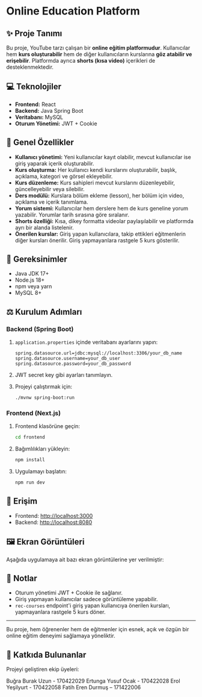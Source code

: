 # Online Education Platform

## ✨ Proje Tanımı

Bu proje, YouTube tarzı çalışan bir **online eğitim platformudur**. Kullanıcılar hem **kurs oluşturabilir** hem de diğer kullanıcıların kurslarına **göz atabilir ve erişebilir**. Platformda ayrıca **shorts (kısa video)** içerikleri de desteklenmektedir.

## 💻 Teknolojiler

* **Frontend:** React
* **Backend:** Java Spring Boot
* **Veritabanı:** MySQL
* **Oturum Yönetimi:** JWT + Cookie

## 📄 Genel Özellikler

* **Kullanıcı yönetimi:** Yeni kullanıcılar kayıt olabilir, mevcut kullanıcılar ise giriş yaparak içerik oluşturabilir.
* **Kurs oluşturma:** Her kullanıcı kendi kurslarını oluşturabilir, başlık, açıklama, kategori ve görsel ekleyebilir.
* **Kurs düzenleme:** Kurs sahipleri mevcut kurslarını düzenleyebilir, güncelleyebilir veya silebilir.
* **Ders modülü:** Kurslara bölüm ekleme (lesson), her bölüm için video, açıklama ve içerik tanımlama.
* **Yorum sistemi:** Kullanıcılar hem derslere hem de kurs geneline yorum yazabilir. Yorumlar tarih sırasına göre sıralanır.
* **Shorts özelliği:** Kısa, dikey formatta videolar paylaşılabilir ve platformda ayrı bir alanda listelenir.
* **Önerilen kurslar:** Giriş yapan kullanıcılara, takip ettikleri eğitmenlerin diğer kursları önerilir. Giriş yapmayanlara rastgele 5 kurs gösterilir.

## 📅 Gereksinimler

* Java JDK 17+
* Node.js 18+
* npm veya yarn
* MySQL 8+

## ⚖️ Kurulum Adımları

### Backend (Spring Boot)

1. `application.properties` içinde veritabanı ayarlarını yapın:

   ```properties
   spring.datasource.url=jdbc:mysql://localhost:3306/your_db_name
   spring.datasource.username=your_db_user
   spring.datasource.password=your_db_password
   ```
2. JWT secret key gibi ayarları tanımlayın.
3. Projeyi çalıştırmak için:

   ```bash
   ./mvnw spring-boot:run
   ```

### Frontend (Next.js)

1. Frontend klasörüne geçin:

   ```bash
   cd frontend
   ```
2. Bağımlılıkları yükleyin:

   ```bash
   npm install
   ```
3. Uygulamayı başlatın:

   ```bash
   npm run dev
   ```

## 🔗 Erişim

* Frontend: [http://localhost:3000](http://localhost:3000)
* Backend: [http://localhost:8080](http://localhost:8080)

## 🖼️ Ekran Görüntüleri

Aşağıda uygulamaya ait bazı ekran görüntülerine yer verilmiştir:

## 🚀 Notlar

* Oturum yönetimi JWT + Cookie ile sağlanır.
* Giriş yapmayan kullanıcılar sadece görüntüleme yapabilir.
* `rec-courses` endpoint'i giriş yapan kullanıcıya önerilen kursları, yapmayanlara rastgele 5 kurs döner.

---

Bu proje, hem öğrenenler hem de eğitmenler için esnek, açık ve özgün bir online eğitim deneyimi sağlamaya yöneliktir.

## 👥 Katkıda Bulunanlar

Projeyi geliştiren ekip üyeleri:

Buğra Burak Uzun - 170422029
Ertunga Yusuf Ocak - 170422028
Erol Yeşilyurt - 170422058
Fatih Eren Durmuş – 171422006
